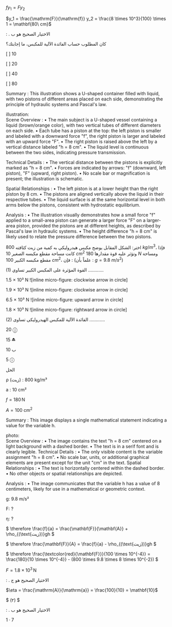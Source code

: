 $fy_1 = Fy_2$ <!-- text, from page 0 (l=0.036,t=0.042,r=0.184,b=0.118), with ID f5359d25-7bd9-4bc5-bf7a-24d8db8a0f3a -->

$y_1 = \frac{\mathrm{F}}{\mathrm{f}} y_2 = \frac{8 \times 10^3}{100} \times 1 = \mathbf{80\ cm}$ <!-- text, from page 0 (l=0.372,t=0.065,r=0.692,b=0.110), with ID 21482540-47d0-445a-834c-bcfaac0d230f -->

: . الاختيار الصحيح هو ب <!-- text, from page 0 (l=0.644,t=0.124,r=0.870,b=0.153), with ID a0c4f9d0-08a0-4a9d-be04-7bba8c38c1ac -->

كان المطلوب حساب الفائدة الآلية للمكبس، ما إجابتك؟

[ ] 10

[ ] 20

[ ] 40

[ ] 80 <!-- text, from page 0 (l=0.084,t=0.159,r=0.896,b=0.235), with ID 047d07ee-63c7-4c5e-a634-c1a8b46c4d31 -->

Summary : This illustration shows a U-shaped container filled with liquid, with two pistons of different areas placed on each side, demonstrating the principle of hydraulic systems and Pascal's law.

illustration:  
Scene Overview : 
  • The main subject is a U-shaped vessel containing a liquid (brown/orange color), with two vertical tubes of different diameters on each side.
  • Each tube has a piston at the top: the left piston is smaller and labeled with a downward force "f", the right piston is larger and labeled with an upward force "F".
  • The right piston is raised above the left by a vertical distance labeled "h = 8 cm".
  • The liquid level is continuous between the two sides, indicating pressure transmission.

Technical Details : 
  • The vertical distance between the pistons is explicitly marked as "h = 8 cm".
  • Forces are indicated by arrows: "f" (downward, left piston), "F" (upward, right piston).
  • No scale bar or magnification is present; the illustration is schematic.

Spatial Relationships : 
  • The left piston is at a lower height than the right piston by 8 cm.
  • The pistons are aligned vertically above the liquid in their respective tubes.
  • The liquid surface is at the same horizontal level in both arms below the pistons, consistent with hydrostatic equilibrium.

Analysis : 
  • The illustration visually demonstrates how a small force "f" applied to a small-area piston can generate a larger force "F" on a larger-area piston, provided the pistons are at different heights, as described by Pascal's law in hydraulic systems.
  • The height difference "h = 8 cm" is likely used to relate the pressure difference between the two pistons. <!-- figure, from page 0 (l=0.072,t=0.289,r=0.290,b=0.450), with ID 3c5cd906-4ce2-4f4a-b775-4e40c0fbc8e2 -->

اختر: الشكل المقابل يوضح مكبس هيدروليكي به
كمية من زيت كثافته $800 \ kg/m^3$، فإذا كانت مساحة
مقطع مكبسه الصغير $10 \ cm^2$ وتؤثر عليه قوة مقدارها
$180 \ N$ ومساحة مقطع مكبسه الكبير $100 \ cm^2$، فإن :
(علماً بأن : $g = 9.8 \ m/s^2$)

(1) القوة المؤثرة على المكبس الكبير تساوي ............ <!-- text, from page 0 (l=0.433,t=0.280,r=0.926,b=0.465), with ID 6fe892af-b997-4182-ab21-1e95c68219b2 -->

1.5 × 10³ N ![inline micro-figure: clockwise arrow in circle]

1.9 × 10³ N ![inline micro-figure: clockwise arrow in circle]

6.5 × 10³ N ![inline micro-figure: upward arrow in circle]

1.8 × 10³ N ![inline micro-figure: rightward arrow in circle] <!-- text, from page 0 (l=0.365,t=0.477,r=0.851,b=0.547), with ID ccbb3976-56a0-4b6a-a561-5589c309b8b5 -->

(2) الفائدة الآلية للمكبس الهيدروليكى تساوى ............ <!-- text, from page 0 (l=0.404,t=0.555,r=0.855,b=0.583), with ID 858d8eb1-f1c3-4270-bee3-aba1be2801da -->

20 ⓙ <!-- text, from page 0 (l=0.281,t=0.589,r=0.347,b=0.614), with ID c9f0dd80-16f6-4346-ad54-1fa5a688dfb8 -->

15 ⏏️ <!-- text, from page 0 (l=0.448,t=0.588,r=0.517,b=0.616), with ID a2be59c5-9541-40f5-8bbc-7bd09c54c3a3 -->

10 ب <!-- text, from page 0 (l=0.623,t=0.589,r=0.691,b=0.617), with ID 42463e98-5f82-4c81-b136-4c2183dc4069 -->

5 ⓘ <!-- text, from page 0 (l=0.771,t=0.591,r=0.828,b=0.616), with ID f5a26d0a-501f-46ad-b2cb-3efc2cd6bc50 -->

الحل <!-- text, from page 0 (l=0.824,t=0.624,r=0.920,b=0.648), with ID 833e251e-9840-4339-8c38-e65998ecc9c7 -->

ρ (زيت) : 800 kg/m³

a : 10 cm² <!-- text, from page 0 (l=0.078,t=0.657,r=0.403,b=0.697), with ID 61c82fce-21a0-485c-ba4a-bd589c5f80d1 -->

$f = 180\,\mathrm{N}$ <!-- text, from page 0 (l=0.410,t=0.657,r=0.528,b=0.699), with ID 06b8756c-7b93-42c6-8ed8-f61413a6365a -->

$A = 100\ \mathrm{cm}^2$ <!-- text, from page 0 (l=0.532,t=0.658,r=0.675,b=0.698), with ID 84f5f0ad-6a4f-4030-85c1-337ac7445f9a -->

Summary : This image displays a single mathematical statement indicating a value for the variable h.

photo:  
Scene Overview : 
  • The image contains the text "h = 8 cm" centered on a light background with a dashed border.
  • The text is in a serif font and is clearly legible.
Technical Details : 
  • The only visible content is the variable assignment "h = 8 cm".
  • No scale bar, units, or additional graphical elements are present except for the unit "cm" in the text.
Spatial Relationships : 
  • The text is horizontally centered within the dashed border.
  • No other objects or spatial relationships are depicted.

Analysis : 
  • The image communicates that the variable h has a value of 8 centimeters, likely for use in a mathematical or geometric context. <!-- figure, from page 0 (l=0.683,t=0.659,r=0.788,b=0.698), with ID 5404d223-4f1a-474a-9992-648199f51b4d -->

g: 9.8 m/s²

F: ?

η: ? <!-- text, from page 0 (l=0.078,t=0.701,r=0.367,b=0.737), with ID ffa72fa6-6278-4abd-a6f9-7b43007fc268 -->

$ \therefore \frac{f}{a} = \frac{\mathbf{F}}{\mathbf{A}} + \rho_{(\text{زيت})}gh $ <!-- text, from page 0 (l=0.078,t=0.733,r=0.280,b=0.772), with ID c7272ecf-d3db-424e-8bf4-096101c83783 -->

$ \therefore \frac{\mathbf{F}}{A} = \frac{f}{a} - \rho_{(\text{زيت})}gh $ <!-- text, from page 0 (l=0.461,t=0.735,r=0.660,b=0.772), with ID 02a846ce-1d58-417e-a450-e78b24f7e98c -->

$ \therefore \frac{\textcolor{red}{\mathbf{F}}}{100 \times 10^{-4}} = \frac{180}{10 \times 10^{-4}} - (800 \times 9.8 \times 8 \times 10^{-2}) $ <!-- text, from page 0 (l=0.079,t=0.777,r=0.548,b=0.820), with ID b311eac4-c246-47cc-8bbb-c0445cc552fb -->

$F = 1.8 \times 10^3\,\text{N}$ <!-- text, from page 0 (l=0.654,t=0.782,r=0.817,b=0.809), with ID 439f751c-cb16-4813-ad70-e152a10da00e -->

: . الاختيار الصحيح هو ج <!-- text, from page 0 (l=0.646,t=0.814,r=0.869,b=0.843), with ID 3da909c9-650f-45f8-a8dc-05ce4ec41e4b -->

$\eta = \frac{\mathrm{A}}{\mathrm{a}} = \frac{100}{10} = \mathbf{10}$ <!-- text, from page 0 (l=0.072,t=0.843,r=0.260,b=0.885), with ID e49998b2-e265-412b-8796-84cb614467b4 -->

$ (۲) $ <!-- text, from page 0 (l=0.859,t=0.855,r=0.896,b=0.881), with ID 3e21ac50-bab9-445f-a251-89b72962535b -->

: . الاختيار الصحيح هو ب <!-- text, from page 0 (l=0.646,t=0.887,r=0.864,b=0.915), with ID f35a96d3-e076-4618-ac85-1a3a32e4b6c3 -->

$1 \cdot 7$ <!-- marginalia, from page 0 (l=0.082,t=0.937,r=0.122,b=0.957), with ID c34fcfdf-1179-491a-9374-2de2df6b0eaf -->